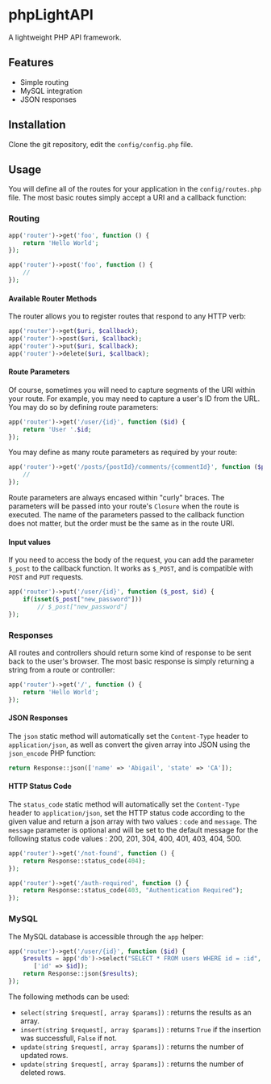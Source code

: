 # phpLightAPI
A lightweight PHP API framework.

## Features
 - Simple routing
 - MySQL integration
 - JSON responses

## Installation
Clone the git repository, edit the `config/config.php` file. 

## Usage
You will define all of the routes for your application in the `config/routes.php` file. The most basic routes simply accept a URI and a callback function:

### Routing

```php
app('router')->get('foo', function () {
    return 'Hello World';
});

app('router')->post('foo', function () {
    //
});
```

#### Available Router Methods

The router allows you to register routes that respond to any HTTP verb:

```php
app('router')->get($uri, $callback);
app('router')->post($uri, $callback);
app('router')->put($uri, $callback);
app('router')->delete($uri, $callback);
```

#### Route Parameters

Of course, sometimes you will need to capture segments of the URI within your route. For example, you may need to capture a user's ID from the URL. You may do so by defining route parameters:

```php
app('router')->get('/user/{id}', function ($id) {
    return 'User '.$id;
});
```

You may define as many route parameters as required by your route:

```php
app('router')->get('/posts/{postId}/comments/{commentId}', function ($postId, $commentId) {
    //
});
```

Route parameters are always encased within "curly" braces. The parameters will be passed into your route's `Closure` when the route is executed.  The name of the parameters passed to the callback function does not matter, but the order must be the same as in the route URI.

#### Input values
If you need to access the body of the request, you can add the parameter `$_post` to the callback function. It works as `$_POST`, and is compatible with `POST` and `PUT` requests. 

```php
app('router')->put('/user/{id}', function ($_post, $id) {
    if(isset($_post["new_password"]))
        // $_post["new_password"]
});
```

### Responses
All routes and controllers should return some kind of response to be sent back to the user's browser. The most basic response is simply returning a string from a route or controller:

```php
app('router')->get('/', function () {
    return 'Hello World';
});
```

#### JSON Responses

The `json` static method will automatically set the `Content-Type` header to `application/json`, as well as convert the given array into JSON using the `json_encode` PHP function:

```php
return Response::json(['name' => 'Abigail', 'state' => 'CA']);
```

#### HTTP Status Code
The `status_code` static method will automatically set the `Content-Type` header to `application/json`, set the HTTP status code according to the given value and return a json array with two values : `code` and `message`. The `message` parameter is optional and will be set to the default message for the following status code values : 200, 201, 304, 400, 401, 403, 404, 500.

```php
app('router')->get('/not-found', function () {
    return Response::status_code(404);
});

app('router')->get('/auth-required', function () {
    return Response::status_code(403, "Authentication Required");
});
```


### MySQL

The MySQL database is accessible through the `app` helper:

```php
app('router')->get('/user/{id}', function ($id) {
    $results = app('db')->select("SELECT * FROM users WHERE id = :id",
       ['id' => $id]);
    return Response::json($results);
});
```
The following methods can be used:
 - `select(string $request[, array $params])` : returns the results as an array.
 - `insert(string $request[, array $params])` : returns `True` if the insertion was successfull, `False` if not.
 - `update(string $request[, array $params])` : returns the number of updated rows.
 - `update(string $request[, array $params])` : returns the number of deleted rows.

